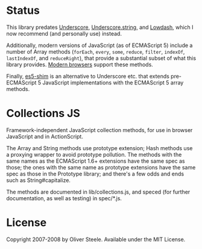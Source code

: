 Status
======
This library predates [Underscore], [Underscore.string], and [Lowdash],
which I now recommend (and personally use) instead.

Additionally, modern versions of JavaScript (as of ECMAScript 5) include a number of Array methods
(`forEach`, `every`, `some`, `reduce`, `filter`, `indexOf`, `lastIndexOf`, and `reduceRight`),
that provide a substantial subset of what this library provides.
[Modern browsers](http://kangax.github.io/es5-compat-table/) support these methods.

Finally, [es5-shim] is an alternative to Underscore etc. that extends pre-ECMAScript 5 JavaScript implementations with the ECMAScript 5 array methods.

[Underscore]: http://underscorejs.org
[Underscore.string]: http://epeli.github.io/underscore.string/
[Lowdash]: http://lodash.com
[es5-shim]: https://github.com/kriskowal/es5-shim

Collections JS
==============

Framework-independent JavaScript collection methods, for use in
browser JavaScript and in ActionScript.

The Array and String methods use prototype extension; Hash methods use
a proxying wrapper to avoid prototype pollution.  The methods with the
same names as the ECMAScript 1.6+ extensions have the same spec as
those; the ones with the same name as prototype extensions have the
same spec as those in the Prototype library; and there's a few odds
and ends such as String#capitalize.

The methods are documented in lib/collections.js, and speced (for
further documentation, as well as testing) in spec/*.js.

License
=======
Copyright 2007-2008 by Oliver Steele.  Available under the MIT License.
